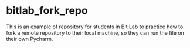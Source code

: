 # bitlab_fork_repo
This is an example of repository for students in Bit Lab to practice how to fork a remote repository to their local machine, so they can run the file on their own Pycharm.
